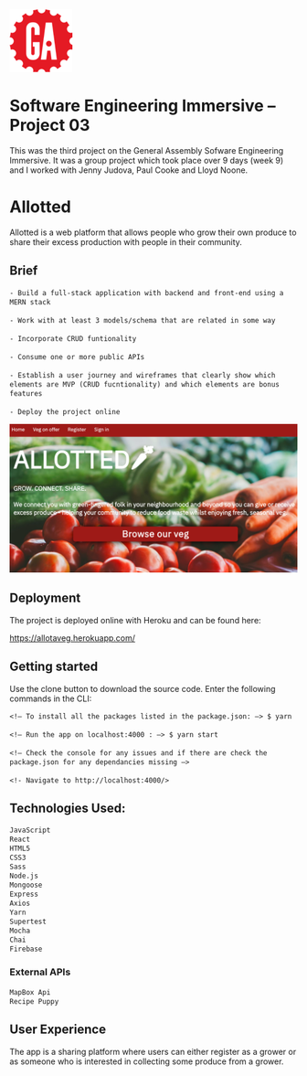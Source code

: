 ![General Assembly Logo](/src/assets/ga-logo.png)

# Software Engineering Immersive – Project 03

This was the third project on the General Assembly Sofware Engineering Immersive. It was a group project which took place over 9 days (week 9) and I worked with Jenny Judova, Paul Cooke and Lloyd Noone. 

# Allotted

Allotted is a web platform that allows people who grow their own produce to share their excess production with people in their community. 

## Brief


    - Build a full-stack application with backend and front-end using a MERN stack

    - Work with at least 3 models/schema that are related in some way 

    - Incorporate CRUD funtionality 

    - Consume one or more public APIs

    - Establish a user journey and wireframes that clearly show which elements are MVP (CRUD fucntionality) and which elements are bonus features

    - Deploy the project online 



![Home Page screenshot](/src/assets/home-page.png)


## Deployment 

The project is deployed online with Heroku and can be found here:

https://allotaveg.herokuapp.com/

## Getting started

Use the clone button to download the source code. Enter the following commands in the CLI: 

```
<!— To install all the packages listed in the package.json: —> $ yarn 

<!— Run the app on localhost:4000 : —> $ yarn start 

<!— Check the console for any issues and if there are check the package.json for any dependancies missing —>

<!- Navigate to http://localhost:4000/>
```
## Technologies Used:

    JavaScript
    React
    HTML5
    CSS3
    Sass
    Node.js
    Mongoose
    Express
    Axios
    Yarn
    Supertest
    Mocha
    Chai
    Firebase

### External APIs

    MapBox Api
    Recipe Puppy

## User Experience 

The app is a sharing platform where users can either register as a grower or as someone who is interested in collecting some produce from a grower.